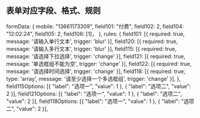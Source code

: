 ## 表单对应字段、格式、规则
 formData: {
        mobile: "13661173309",
        field101: "付费",
        field102: 2,
        field104: "12:02:24",
        field105: 2,
        field106: [1]， 
      },
      rules: {
        field101: [{
          required: true,
          message: '请输入单行文本',
          trigger: 'blur'
        }],
        field120: [{
          required: true,
          message: '请输入多行文本',
          trigger: 'blur'
        }],
        field115: [{
          required: true,
          message: '请选择下拉选择',
          trigger: 'change'
        }],
        field121: [{
          required: true,
          message: '单选框组不能为空',
          trigger: 'change'
        }],
        field122: [{
          required: true,
          message: '请选择时间选择',
          trigger: 'change'
        }],
        field118: [{
          required: true,
          type: 'array',
          message: '请至少选择一个多选框组',
          trigger: 'change'
        }],
      },
      field115Options: [{
        "label": "选项一",
        "value": 1
      }, {
        "label": "选项二",
        "value": 2
      }],
      field121Options: [{
        "label": "选项一",
        "value": 1
      }, {
        "label": "选项二",
        "value": 2
      }],
      field118Options: [{
        "label": "选项一",
        "value": 1
      }, {
        "label": "选项二",
        "value": 2
      }],